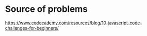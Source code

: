 # Source of problems

https://www.codecademy.com/resources/blog/10-javascript-code-challenges-for-beginners/